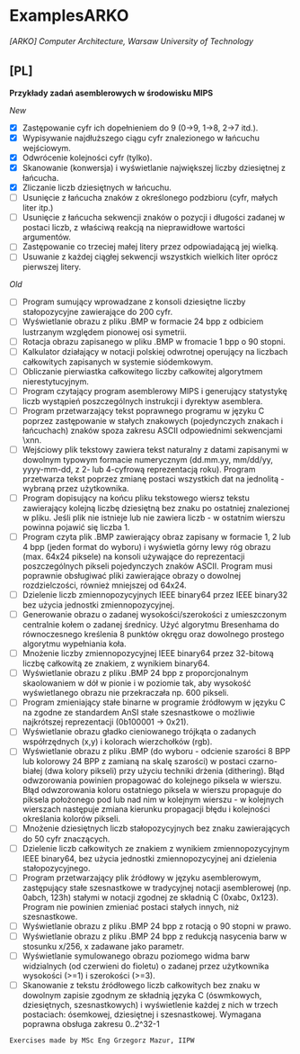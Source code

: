 # ExamplesARKO

###### [ARKO] Computer Architecture, Warsaw University of Technology

## **[PL]**
**Przykłady zadań asemblerowych w środowisku MIPS**

*New*
- [x] Zastępowanie cyfr ich dopełnieniem do 9 \(0->9, 1->8, 2->7 itd.).
- [x] Wypisywanie najdłuższego ciągu cyfr znalezionego w łańcuchu wejściowym.
- [x] Odwrócenie kolejności cyfr \(tylko).
- [x] Skanowanie \(konwersja) i wyświetlanie największej liczby dziesiętnej z łańcucha.
- [x] Zliczanie liczb dziesiętnych w łańcuchu.
- [ ] Usunięcie z łańcucha znaków z określonego podzbioru \(cyfr, małych liter itp.)
- [ ] Usunięcie z łańcucha sekwencji znaków o pozycji i długości zadanej w postaci liczb, z właściwą reakcją na nieprawidłowe wartości argumentów.
- [ ] Zastępowanie co trzeciej małej litery przez odpowiadającą jej wielką.
- [ ] Usuwanie z każdej ciągłej sekwencji wszystkich wielkich liter oprócz pierwszej litery.

*Old*
- [ ] Program sumujący wprowadzane z konsoli dziesiętne liczby stałopozycyjne zawierające do 200 cyfr.
- [ ] Wyświetlanie obrazu z pliku .BMP w formacie 24 bpp z odbiciem lustrzanym względem pionowej osi symetrii.
- [ ] Rotacja obrazu zapisanego w pliku .BMP w fromacie 1 bpp o 90 stopni.
- [ ] Kalkulator działający w notacji polskiej odwrotnej operujący na liczbach całkowitych zapisanych w systemie siódemkowym.
- [ ] Obliczanie pierwiastka całkowitego liczby całkowitej algorytmem nierestytucyjnym.
- [ ] Program czytający program asemblerowy MIPS i generujący statystykę liczb wystąpień poszczególnych instrukcji i dyrektyw asemblera.
- [ ] Program przetwarzający tekst poprawnego programu w języku C poprzez zastępowanie w stałych znakowych \(pojedynczych znakach i łańcuchach) znaków spoza zakresu ASCII odpowiednimi sekwencjami \xnn.
- [ ] Wejściowy plik tekstowy zawiera tekst naturalny z datami zapisanymi w dowolnym typowym formacie numerycznym \(dd.mm.yy, mm/dd/yy, yyyy-mm-dd, z 2- lub 4-cyfrową reprezentacją roku). Program przetwarza tekst poprzez zmianę postaci wszystkich dat na jednolitą - wybraną przez użytkownika.
- [ ] Program dopisujący na końcu pliku tekstowego wiersz tekstu zawierający kolejną liczbę dziesiętną bez znaku po ostatniej znalezionej w pliku. Jeśli plik nie istnieje lub nie zawiera liczb - w ostatnim wierszu powinna pojawić się liczba 1.
- [ ] Program czyta plik .BMP zawierający obraz zapisany w formacie 1, 2 lub 4 bpp \(jeden format do wyboru) i wyświetla górny lewy róg obrazu \(max. 64x24 piksele) na konsoli używające do reprezentacji poszczególnych pikseli pojedynczych znaków ASCII. Program musi poprawnie obsługiwać pliki zawierające obrazy o dowolnej rozdzielczości, również mniejszej od 64x24.
- [ ] Dzielenie liczb zmiennopozycyjnych IEEE binary64 przez IEEE binary32 bez użycia jednostki zmiennopozycyjnej.
- [ ] Generowanie obrazu o zadanej wysokości/szerokości z umieszczonym centralnie kołem o zadanej średnicy. Użyć algorytmu Bresenhama do równoczesnego kreślenia 8 punktów okręgu oraz dowolnego prostego algorytmu wypełniania koła.
- [ ] Mnożenie liczby zmiennopozycyjnej IEEE binary64 przez 32-bitową liczbę całkowitą ze znakiem, z wynikiem binary64.
- [ ] Wyświetlanie obrazu z pliku .BMP 24 bpp z proporcjonalnym skaolowaniem w dół w pionie i w poziomie tak, aby wysokość wyświetlanego obrazu nie przekraczała np. 600 pikseli.
- [ ] Program zmieniający stałe binarne w programie źródłowym w języku C na zgodne ze standardem AnSI stałe szesnastkowe o możliwie najkrótszej reprezentacji \(0b100001 -> 0x21).
- [ ] Wyświetlanie obrazu gładko cieniowanego trójkąta o zadanych współrzędnych (x,y) i kolorach wierzchołków (rgb).
- [ ] Wyświetlanie obrazu z pliku .BMP \(do wyboru - odcienie szarości 8 BPP lub kolorowy 24 BPP z zamianą na skalę szarości) w postaci czarno-białej \(dwa kolory pikseli) przy użyciu techniki drżenia \(dithering). Błąd odwzorowania powinien propagować do kolejnego piksela w wierszu. Błąd odwzorowania koloru ostatniego piksela w wierszu propaguje do piksela położonego pod lub nad nim w kolejnym wierszu - w kolejnych wierszach następuje zmiana kierunku propagacji błędu i kolejności określania kolorów pikseli.
- [ ] Mnożenie dziesiętnych liczb stałopozycyjnych bez znaku zawierających do 50 cyfr znaczących.
- [ ] Dzielenie liczb całkowitych ze znakiem z wynikiem zmiennopozycyjnym IEEE binary64, bez użycia jednostki zmiennopozycyjnej ani dzielenia stałopozycyjnego.
- [ ] Program przetwarzający plik źródłowy w języku asemblerowym, zastępujący stałe szesnastkowe w tradycyjnej notacji asemblerowej \(np. 0abch, 123h) stałymi w notacji zgodnej ze składnią C \(0xabc, 0x123). Program nie powinien zmieniać postaci stałych innych, niż szesnastkowe.
- [ ] Wyświetlanie obrazu z pliku .BMP 24 bpp z rotacją o 90 stopni w prawo.
- [ ] Wyświetlanie obrazu z pliku .BMP 24 bpp z redukcją nasycenia barw w stosunku x/256, x zadawane jako parametr.
- [ ] Wyświetlanie symulowanego obrazu poziomego widma barw widzialnych \(od czerwieni do fioletu) o zadanej przez użytkownika wysokości \(>=1) i szerokości \(>=3).
- [ ] Skanowanie z tekstu źródłowego liczb całkowitych bez znaku w dowolnym zapisie zgodnym ze składnią języka C \(óswmkowych, dziesiętnych, szesnastkowych) i wyświetlenie każdej z nich w trzech postaciach: ósemkowej, dziesiętnej i szesnastkowej. Wymagana poprawna obsługa zakresu 0..2^32-1

`Exercises made by MSc Eng Grzegorz Mazur, IIPW`
